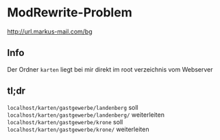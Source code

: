 ModRewrite-Problem
============

http://url.markus-mail.com/bg

Info
------------
Der Ordner `karten` liegt bei mir direkt im root verzeichnis vom Webserver

tl;dr
-----------

`localhost/karten/gastgewerbe/landenberg` soll `localhost/karten/gastgewerbe/landenberg/` weiterleiten  
`localhost/karten/gastgewerbe/krone` soll `localhost/karten/gastgewerbe/krone/` weiterleiten
